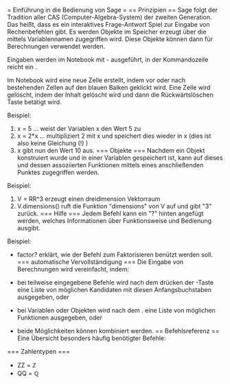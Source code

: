 = Einführung in die Bedienung von Sage =
== Prinzipien ==
Sage folgt der Tradition aller CAS (Computer-Algebra-System) der zweiten Generation. Das heißt, dass es ein interaktives Frage-Antwort Spiel zur Eingabe von Rechenbefehlen gibt. Es werden Objekte im Speicher erzeugt über die mittels Variablennamen zugegriffen wird. Diese Objekte können dann für Berechnungen verwendet werden.

Eingaben werden im Notebook mit <Shift>-<Return> ausgeführt, in der Kommandozeile reicht ein <Return>.

Im Notebook wird eine neue Zelle erstellt, indem vor oder nach bestehenden Zellen auf den blauen Balken geklickt wird. Eine Zelle wird gelöscht, indem der Inhalt gelöscht wird und dann die Rückwärtslöschen Taste betätigt wird.

Beispiel:

 1. x = 5 ... weist der Variablen x den Wert 5 zu
 1. x = 2*x ... multipliziert 2 mit x und speichert dies wieder in x (dies ist also keine Gleichung (!) )
 1. x gibt nun den Wert 10 aus.
=== Objekte ===
Nachdem ein Objekt konstruiert wurde und in einer Variablen gespeichert ist, kann auf dieses und dessen assoziierten Funktionen mittels eines anschließenden Punktes zugegriffen werden.

Beispiel:

 1.  V = RR^3 erzeugt einen dreidimension Vektorraum
 1.  V.dimensions() ruft die Funktion "dimensions" von V auf und gibt "3" zurück.
=== Hilfe ===
Jedem Befehl kann ein "?" hinten angefügt werden, welches Informationen über Funktionsweise und Bedienung ausgibt.

Beispiel:

 * factor? erklärt, wie der Befehl zum Faktorisieren benützt werden soll.
=== automatische Vervollständigung ===
Die Eingabe von Berechnungen wird vereinfacht, indem:

 * bei teilweise eingegebene Befehle wird nach dem drücken der <Tab>-Taste eine Liste von möglichen Kandidaten mit diesen Anfangsbuchstaben ausgegeben, oder
 * bei Variablen oder Objekten wird nach dem <Variablenname>.<Tab> eine Liste von möglichen Funktionen ausgegeben, oder
 * beide Möglichkeiten können kombiniert werden.
== Befehlsreferenz ==
Eine Übersicht besonders häufig benötigter Befehle:

=== Zahlentypen ===
* ZZ = $\mathbb{Z}$
* QQ = $\mathbb{Q}$
